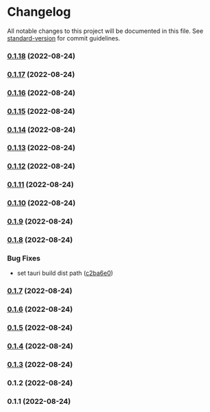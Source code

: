 # Changelog

All notable changes to this project will be documented in this file. See [standard-version](https://github.com/conventional-changelog/standard-version) for commit guidelines.

### [0.1.18](https://github.com/Galitan-dev/Typino/compare/v0.1.17...v0.1.18) (2022-08-24)

### [0.1.17](https://github.com/Galitan-dev/Typino/compare/v0.1.16...v0.1.17) (2022-08-24)

### [0.1.16](https://github.com/Galitan-dev/Typino/compare/v0.1.15...v0.1.16) (2022-08-24)

### [0.1.15](https://github.com/Galitan-dev/Typino/compare/v0.1.14...v0.1.15) (2022-08-24)

### [0.1.14](https://github.com/Galitan-dev/Typino/compare/v0.1.13...v0.1.14) (2022-08-24)

### [0.1.13](https://github.com/Galitan-dev/Typino/compare/v0.1.12...v0.1.13) (2022-08-24)

### [0.1.12](https://github.com/Galitan-dev/Typino/compare/v0.1.11...v0.1.12) (2022-08-24)

### [0.1.11](https://github.com/Galitan-dev/Typino/compare/v0.1.10...v0.1.11) (2022-08-24)

### [0.1.10](https://github.com/Galitan-dev/Typino/compare/v0.1.9...v0.1.10) (2022-08-24)

### [0.1.9](https://github.com/Galitan-dev/Typino/compare/v0.1.8...v0.1.9) (2022-08-24)

### [0.1.8](https://github.com/Galitan-dev/Typino/compare/v0.1.7...v0.1.8) (2022-08-24)


### Bug Fixes

* set tauri build dist path ([c2ba6e0](https://github.com/Galitan-dev/Typino/commit/c2ba6e074fa47b2e6ea1613a108dd1c0227a1d30))

### [0.1.7](https://github.com/Galitan-dev/Typino/compare/v0.1.6...v0.1.7) (2022-08-24)

### [0.1.6](https://github.com/Galitan-dev/Typino/compare/v0.1.5...v0.1.6) (2022-08-24)

### [0.1.5](https://github.com/Galitan-dev/Typino/compare/v0.1.4...v0.1.5) (2022-08-24)

### [0.1.4](https://github.com/Galitan-dev/Typino/compare/v0.1.3...v0.1.4) (2022-08-24)

### [0.1.3](https://github.com/Galitan-dev/Typino/compare/v0.1.2...v0.1.3) (2022-08-24)

### 0.1.2 (2022-08-24)

### 0.1.1 (2022-08-24)
